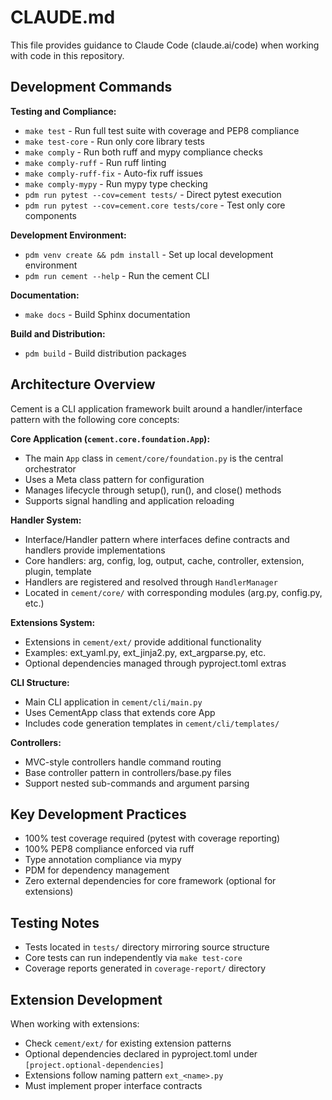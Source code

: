 # CLAUDE.md

This file provides guidance to Claude Code (claude.ai/code) when working with code in this repository.

## Development Commands

**Testing and Compliance:**
- `make test` - Run full test suite with coverage and PEP8 compliance
- `make test-core` - Run only core library tests
- `make comply` - Run both ruff and mypy compliance checks
- `make comply-ruff` - Run ruff linting
- `make comply-ruff-fix` - Auto-fix ruff issues
- `make comply-mypy` - Run mypy type checking
- `pdm run pytest --cov=cement tests/` - Direct pytest execution
- `pdm run pytest --cov=cement.core tests/core` - Test only core components

**Development Environment:**
- `pdm venv create && pdm install` - Set up local development environment
- `pdm run cement --help` - Run the cement CLI

**Documentation:**
- `make docs` - Build Sphinx documentation

**Build and Distribution:**
- `pdm build` - Build distribution packages

## Architecture Overview

Cement is a CLI application framework built around a handler/interface pattern with the following core concepts:

**Core Application (`cement.core.foundation.App`):**
- The main `App` class in `cement/core/foundation.py` is the central orchestrator
- Uses a Meta class pattern for configuration
- Manages lifecycle through setup(), run(), and close() methods
- Supports signal handling and application reloading

**Handler System:**
- Interface/Handler pattern where interfaces define contracts and handlers provide implementations
- Core handlers: arg, config, log, output, cache, controller, extension, plugin, template
- Handlers are registered and resolved through `HandlerManager`
- Located in `cement/core/` with corresponding modules (arg.py, config.py, etc.)

**Extensions System:**
- Extensions in `cement/ext/` provide additional functionality
- Examples: ext_yaml.py, ext_jinja2.py, ext_argparse.py, etc.
- Optional dependencies managed through pyproject.toml extras

**CLI Structure:**
- Main CLI application in `cement/cli/main.py`
- Uses CementApp class that extends core App
- Includes code generation templates in `cement/cli/templates/`

**Controllers:**
- MVC-style controllers handle command routing
- Base controller pattern in controllers/base.py files
- Support nested sub-commands and argument parsing

## Key Development Practices

- 100% test coverage required (pytest with coverage reporting)
- 100% PEP8 compliance enforced via ruff
- Type annotation compliance via mypy
- PDM for dependency management
- Zero external dependencies for core framework (optional for extensions)

## Testing Notes

- Tests located in `tests/` directory mirroring source structure
- Core tests can run independently via `make test-core`
- Coverage reports generated in `coverage-report/` directory

## Extension Development

When working with extensions:
- Check `cement/ext/` for existing extension patterns
- Optional dependencies declared in pyproject.toml under `[project.optional-dependencies]`
- Extensions follow naming pattern `ext_<name>.py`
- Must implement proper interface contracts
